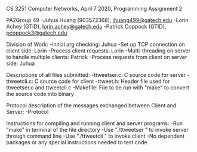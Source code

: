 CS 3251 Computer Networks, April 7 2020, Programming Assignment 2

PA2Group 49
-Juhua Huang (903572368), jhuang499@gatech.edu
-Lorin Achey (GTID), lorin.achey@gatech.edu
-Patrick Coppock (GTID), pcoppock3@gatech.edu

Division of Work:
-Initial arg checking: Juhua
-Set up TCP connection on client side: Lorin
-Process client requests: Lorin
-Multi-threading on server to handle multiple clients: Patrick
-Process requests from client on server side: Juhua

Descriptions of all files submitted:
-ttweetser.c: C source code for server
-ttweetcli.c: C source code for client
-ttweet.h: Header file used for ttweetser.c and ttweetcli.c
-Makefile: File to be run with "make" to convert the source code into binary

Protocol description of the messages exchanged between Client and Server:
-Protocol

Instructions for compiling and running client and server programs:
-Run "make" in terminal of the file directory
-Use "./ttweetser <ServerPort>" to invoke server through command line
-Use "./ttweetcli <ServerIP> <ServerPort> <Username>" to invoke client
-No dependent packages or any special instructions needed to test code
